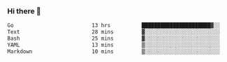 ### Hi there 👋

<!--
**yeya24/yeya24** is a ✨ _special_ ✨ repository because its `README.md` (this file) appears on your GitHub profile.

Here are some ideas to get you started:

- 🔭 I’m currently working on ...
- 🌱 I’m currently learning ...
- 👯 I’m looking to collaborate on ...
- 🤔 I’m looking for help with ...
- 💬 Ask me about ...
- 📫 How to reach me: ...
- 😄 Pronouns: ...
- ⚡ Fun fact: ...
-->

<!--START_SECTION:waka-->

```txt
Go                         13 hrs          ██████████████████████▓░░   90.13 %
Text                       28 mins         ▓░░░░░░░░░░░░░░░░░░░░░░░░   03.25 %
Bash                       25 mins         ▓░░░░░░░░░░░░░░░░░░░░░░░░   02.97 %
YAML                       13 mins         ▒░░░░░░░░░░░░░░░░░░░░░░░░   01.51 %
Markdown                   10 mins         ▒░░░░░░░░░░░░░░░░░░░░░░░░   01.17 %
```

<!--END_SECTION:waka-->
